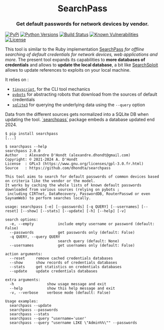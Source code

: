 <h1 align="center">SearchPass</h1>
<h3 align="center">Get default passwords for network devices by vendor.</h3>

[![PyPi](https://img.shields.io/pypi/v/searchpass.svg)](https://pypi.python.org/pypi/searchpass/)
[![Python Versions](https://img.shields.io/pypi/pyversions/searchpass.svg)](https://pypi.python.org/pypi/searchpass/)
[![Build Status](https://github.com/dhondta/searchpass/actions/workflows/python-package.yml/badge.svg)](https://github.com/dhondta/searchpass/actions/workflows/python-package.yml)
[![Known Vulnerabilities](https://snyk.io/test/github/dhondta/searchpass/badge.svg?targetFile=requirements.txt)](https://snyk.io/test/github/dhondta/searchpass?targetFile=requirements.txt)
[![License](https://img.shields.io/pypi/l/searchpass.svg)](https://pypi.python.org/pypi/searchpass/)

This tool is similar to the Ruby implementation [SearchPass](https://github.com/michenriksen/searchpass) *for offline searching of default credentials for network devices, web applications and more*. The present tool expands its capabilities to **more databases of credentials** and allows to **update the local database**, a bit like [SearchSploit](https://www.exploit-db.com/searchsploit) allows to update references to exploits on your local machine.

It relies on :
- [`tinyscript`](https://github.com/dhondta/python-tinyscript), for the CLI tool mechanics
- [`pybots`](https://github.com/dhondta/python-pybots) for abstracting robots that download from the sources of default credentials
- [`sqlite3`](https://docs.python.org/3/library/sqlite3.html) for querying the underlying data using the `--query` option

Data from the different sources gets normalized into a SQLite DB when updating the tool. [`searchpass´](https://github.com/dhondta/searchpass) package embeds a database updated end 2024.

```session
$ pip install searchpass
[...]

$ searchpass --help
searchpass 2.0.0
Author   : Alexandre D'Hondt (alexandre.dhondt@gmail.com)
Copyright: © 2021-2024 A. D'Hondt
License  : GPLv3 (https://www.gnu.org/licenses/gpl-3.0.fr.html)
Source   : https://github.com/dhondta/searchpass

This tool aims to search for default passwords of common devices based on criteria like the vendor or the model.
It works by caching the whole lists of known default passwords downloaded from various sources (relying on pybots ;
 including CIRTnet, DataRecovery, PasswordDB, RouterPasswd or even SaynamWeb) to perform searches locally.

usage: searchpass [-e] [--passwords] [-q QUERY] [--usernames] [--reset] [--show] [--stats] [--update] [-h] [--help] [-v]

search options:
  -e, --empty           include empty username or password (default: False)
  --passwords           get passwords only (default: False)
  -q QUERY, --query QUERY
                        search query (default: None)
  --usernames           get usernames only (default: False)

action arguments:
  --reset     remove cached credentials databases
  --show      show records of credentials databases
  --stats     get statistics on credentials databases
  --update    update credentials databases

extra arguments:
  -h               show usage message and exit
  --help           show this help message and exit
  -v, --verbose    verbose mode (default: False)

Usage examples:
  searchpass --update
  searchpass --passwords
  searchpass --stats
  searchpass --query "username='user'
  searchpass --query "username LIKE \"Admin%%\"" --passwords
```


